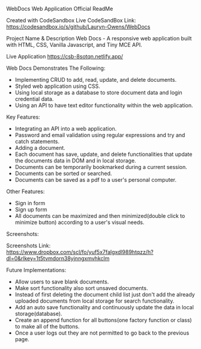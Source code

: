 WebDocs Web Application Official ReadMe

Created with CodeSandbox
Live CodeSandBox Link: https://codesandbox.io/s/github/Lauryn-Owens/WebDocs

Project Name & Description
Web Docs - A responsive web application built with HTML, CSS, Vanilla Javascript, and Tiny MCE API.

Live Application 
https://csb-8sotqn.netlify.app/

Web Docs Demonstrates The Following:
- Implementing CRUD to add, read, update, and delete documents.
- Styled web application using CSS.
- Using local storage as a database to store document data and login credential data.
- Using an  API to  have text editor functionality within the web application.

Key Features:
- Integrating an API into a web application.
- Password and email validation using regular expressions and try and catch statements.
- Adding a document.
- Each document has  save, update, and delete functionalities that update the documents data in DOM and in local storage.
- Documents can be temporarily bookmarked during a current session.
- Documents can be sorted or searched.
- Documents can be saved as a pdf to a user's personal computer.

Other Features:
- Sign in form
- Sign up form
- All documents can be maximized and then minimized(double click to minimize button) according to a user's visual needs. 
    
Screenshots:

Screenshots Link: https://www.dropbox.com/scl/fo/yuf5x7falgxdl989htqzz/h?dl=0&rlkey=1t5tvmdorn38yjnngxmvhkclm

Future Implementations: 
- Allow users to save blank documents.
- Make sort functionality also sort  unsaved documents.
- Instead of first deleting the document child list just don't add the already uploaded documents from local storage for search functionality.
- Add an auto save functionality and continuously update the data in local storage(database).
- Create an append function for all buttons(one factory function or class) to make all of the buttons.
- Once a user logs out they are not permitted to go back to the previous page.


  

